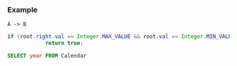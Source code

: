 ### Example

```plantuml
A -> B
```


```java
if (root.right.val == Integer.MAX_VALUE && root.val == Integer.MIN_VALUE)
            return true;
```

```sql
SELECT year FROM Calendar
```

